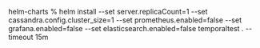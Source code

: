 helm-charts % helm install --set server.replicaCount=1 --set cassandra.config.cluster_size=1 --set prometheus.enabled=false --set grafana.enabled=false --set elasticsearch.enabled=false temporaltest . --timeout 15m